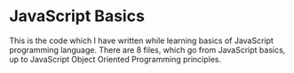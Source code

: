# JavaScript Basics

This is the code which I have written while learning basics of JavaScript programming language. There are 8 files, which go from JavaScript basics, up to JavaScript Object Oriented Programming principles.
